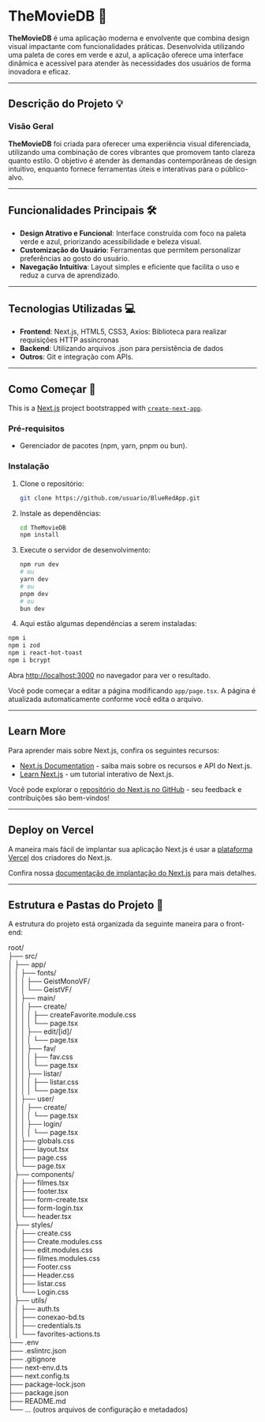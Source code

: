# TheMovieDB 🌟

**TheMovieDB** é uma aplicação moderna e envolvente que combina design visual impactante com funcionalidades práticas. Desenvolvida utilizando uma paleta de cores em verde e azul, a aplicação oferece uma interface dinâmica e acessível para atender às necessidades dos usuários de forma inovadora e eficaz.

---

## Descrição do Projeto 💡

### Visão Geral
**TheMovieDB** foi criada para oferecer uma experiência visual diferenciada, utilizando uma combinação de cores vibrantes que promovem tanto clareza quanto estilo. O objetivo é atender às demandas contemporâneas de design intuitivo, enquanto fornece ferramentas úteis e interativas para o público-alvo.

---

## Funcionalidades Principais 🛠️

- **Design Atrativo e Funcional**: Interface construída com foco na paleta verde e azul, priorizando acessibilidade e beleza visual.  
- **Customização do Usuário**: Ferramentas que permitem personalizar preferências ao gosto do usuário.  
- **Navegação Intuitiva**: Layout simples e eficiente que facilita o uso e reduz a curva de aprendizado.  

---

## Tecnologias Utilizadas 💻

- **Frontend**: Next.js, HTML5, CSS3, Axios: Biblioteca para realizar requisições HTTP assíncronas 
- **Backend**: Utilizando arquivos .json para persistência de dados
- **Outros**: Git e integração com APIs.  

---

## Como Começar 🚀

This is a [Next.js](https://nextjs.org) project bootstrapped with [`create-next-app`](https://nextjs.org/docs/app/api-reference/cli/create-next-app).

### Pré-requisitos
  
- Gerenciador de pacotes (npm, yarn, pnpm ou bun).  

### Instalação

1. Clone o repositório:
   ```bash
   git clone https://github.com/usuario/BlueRedApp.git
   ```

2. Instale as dependências:
   ```bash
   cd TheMovieDB
   npm install
   ```

3. Execute o servidor de desenvolvimento:
   ```bash
   npm run dev
   # ou
   yarn dev
   # ou
   pnpm dev
   # ou
   bun dev
   ```
4. Aqui estão algumas dependências a serem instaladas:
  ```bash
  npm i
  npm i zod
  npm i react-hot-toast
  npm i bcrypt
  ```

Abra [http://localhost:3000](http://localhost:3000) no navegador para ver o resultado.

Você pode começar a editar a página modificando `app/page.tsx`. A página é atualizada automaticamente conforme você edita o arquivo.

---

## Learn More

Para aprender mais sobre Next.js, confira os seguintes recursos:

- [Next.js Documentation](https://nextjs.org/docs) - saiba mais sobre os recursos e API do Next.js.  
- [Learn Next.js](https://nextjs.org/learn) - um tutorial interativo de Next.js.  

Você pode explorar o [repositório do Next.js no GitHub](https://github.com/vercel/next.js) - seu feedback e contribuições são bem-vindos!

---

## Deploy on Vercel

A maneira mais fácil de implantar sua aplicação Next.js é usar a [plataforma Vercel](https://vercel.com/new?utm_medium=default-template&filter=next.js&utm_source=create-next-app&utm_campaign=create-next-app-readme) dos criadores do Next.js.

Confira nossa [documentação de implantação do Next.js](https://nextjs.org/docs/app/building-your-application/deploying) para mais detalhes.

---

## Estrutura e Pastas do Projeto 🚧

A estrutura do projeto está organizada da seguinte maneira para o front-end:

root/  
├── src/  
│   ├── app/  
│   │   ├── fonts/  
│   │   │   ├── GeistMonoVF/  
│   │   │   └── GeistVF/  
│   │   ├── main/  
│   │   │   ├── create/  
│   │   │   │   ├── createFavorite.module.css  
│   │   │   │   └── page.tsx  
│   │   │   ├── edit/[id]/  
│   │   │   │   └── page.tsx  
│   │   │   ├── fav/  
│   │   │   │   ├── fav.css  
│   │   │   │   └── page.tsx  
│   │   │   ├── listar/  
│   │   │   │   ├── listar.css  
│   │   │   │   └── page.tsx  
│   │   ├── user/  
│   │   │   ├── create/  
│   │   │   │   └── page.tsx  
│   │   │   ├── login/  
│   │   │   │   └── page.tsx  
│   │   ├── globals.css  
│   │   ├── layout.tsx  
│   │   ├── page.css  
│   │   └── page.tsx  
│   ├── components/  
│   │   ├── filmes.tsx  
│   │   ├── footer.tsx  
│   │   ├── form-create.tsx  
│   │   ├── form-login.tsx  
│   │   └── header.tsx  
│   ├── styles/  
│   │   ├── create.css  
│   │   ├── Create.modules.css  
│   │   ├── edit.modules.css  
│   │   ├── filmes.modules.css  
│   │   ├── Footer.css  
│   │   ├── Header.css  
│   │   ├── listar.css  
│   │   └── Login.css  
│   ├── utils/  
│   │   ├── auth.ts  
│   │   ├── conexao-bd.ts  
│   │   ├── credentials.ts  
│   │   └── favorites-actions.ts  
├── .env  
├── .eslintrc.json  
├── .gitignore  
├── next-env.d.ts  
├── next.config.ts  
├── package-lock.json  
├── package.json  
├── README.md  
└── ... (outros arquivos de configuração e metadados)

